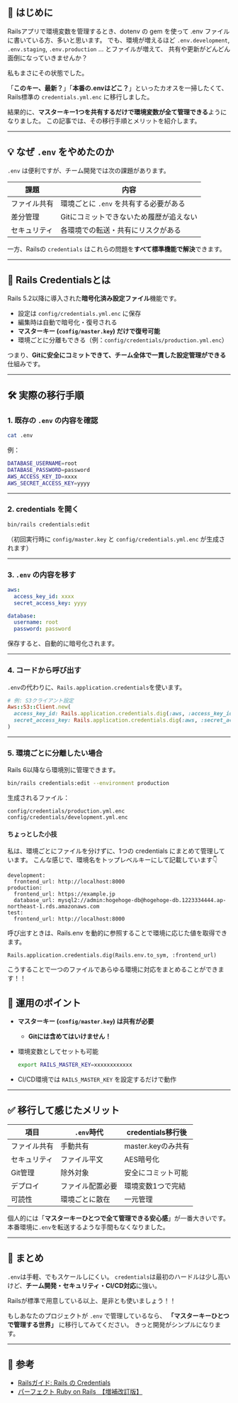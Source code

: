 ## 💬 はじめに

Railsアプリで環境変数を管理するとき、dotenv の gem を使って .env ファイルに書いている方、多いと思います。
でも、環境が増えるほど `.env.development`, `.env.staging`, `.env.production` ... とファイルが増えて、
共有や更新がどんどん面倒になっていきませんか？

私もまさにその状態でした。

「**このキー、最新？**」「**本番の.envはどこ？**」といったカオスを一掃したくて、
Rails標準の `credentials.yml.enc` に移行しました。

結果的に、**マスターキー1つを共有するだけで環境変数が全て管理できる**ようになりました。
この記事では、その移行手順とメリットを紹介します。

---

## 💡 なぜ `.env` をやめたのか

`.env` は便利ですが、チーム開発では次の課題があります。

| 課題     | 内容                      |
| ------ | ----------------------- |
| ファイル共有 | 環境ごとに `.env` を共有する必要がある |
| 差分管理   | Gitにコミットできないため履歴が追えない   |
| セキュリティ | 各環境での転送・共有にリスクがある       |

一方、Railsの `credentials` はこれらの問題を**すべて標準機能で解決**できます。

---

## 🔐 Rails Credentialsとは

Rails 5.2以降に導入された**暗号化済み設定ファイル**機能です。

* 設定は `config/credentials.yml.enc` に保存
* 編集時は自動で暗号化・復号される
* **マスターキー (`config/master.key`) だけで復号可能**
* 環境ごとに分離もできる（例：`config/credentials/production.yml.enc`）

つまり、**Gitに安全にコミットできて、チーム全体で一貫した設定管理ができる**仕組みです。

---

## 🛠️ 実際の移行手順

### 1. 既存の `.env` の内容を確認

```bash
cat .env
```

例：

```bash
DATABASE_USERNAME=root
DATABASE_PASSWORD=password
AWS_ACCESS_KEY_ID=xxxx
AWS_SECRET_ACCESS_KEY=yyyy
```

---

### 2. credentials を開く

```bash
bin/rails credentials:edit
```

（初回実行時に `config/master.key` と `config/credentials.yml.enc` が生成されます）

---

### 3. `.env` の内容を移す

```yaml
aws:
  access_key_id: xxxx
  secret_access_key: yyyy

database:
  username: root
  password: password
```

保存すると、自動的に暗号化されます。

---

### 4. コードから呼び出す

`.env`の代わりに、`Rails.application.credentials`を使います。

```ruby
# 例: S3クライアント設定
Aws::S3::Client.new(
  access_key_id: Rails.application.credentials.dig(:aws, :access_key_id),
  secret_access_key: Rails.application.credentials.dig(:aws, :secret_access_key)
)
```

---

### 5. 環境ごとに分離したい場合

Rails 6以降なら環境別に管理できます。

```bash
bin/rails credentials:edit --environment production
```

生成されるファイル：

```
config/credentials/production.yml.enc
config/credentials/development.yml.enc
```
#### ちょっとした小技
私は、環境ごとにファイルを分けずに、1つの credentials にまとめて管理しています。
こんな感じで、環境名をトップレベルキーにして記載しています👇
```
development:
  frontend_url: http://localhost:8000
production:
  frontend_url: https://example.jp
  database_url: mysql2://admin:hogehoge-db@hogehoge-db.1223334444.ap-northeast-1.rds.amazonaws.com
test:
  frontend_url: http://localhost:8000
```
呼び出すときは、Rails.env を動的に参照することで環境に応じた値を取得できます。
```
Rails.application.credentials.dig(Rails.env.to_sym, :frontend_url) 
```
こうすることで一つのファイルであらゆる環境に対応をまとめることができます！！

## 🚀 運用のポイント

* **マスターキー (`config/master.key`) は共有が必要**

  * **Gitには含めてはいけません！**
* 環境変数としてセットも可能

  ```bash
  export RAILS_MASTER_KEY=xxxxxxxxxxxx
  ```
* CI/CD環境では `RAILS_MASTER_KEY` を設定するだけで動作

---

## ✅ 移行して感じたメリット

| 項目     | `.env`時代 | credentials移行後 |
| ------ | -------- | -------------- |
| ファイル共有 | 手動共有     | master.keyのみ共有 |
| セキュリティ | ファイル平文   | AES暗号化         |
| Git管理  | 除外対象     | 安全にコミット可能      |
| デプロイ   | ファイル配置必要 | 環境変数1つで完結      |
| 可読性    | 環境ごとに散在  | 一元管理           |

個人的には「**マスターキーひとつで全て管理できる安心感**」が一番大きいです。
本番環境に`.env`を転送するような手間もなくなりました。

---

## 🧭 まとめ

`.env`は手軽、でもスケールしにくい。
`credentials`は最初のハードルは少し高いけど、**チーム開発・セキュリティ・CI/CD対応**に強い。

Railsが標準で用意している以上、是非とも使いましょう！！

もしあなたのプロジェクトが `.env` で管理しているなら、
**「マスターキーひとつで管理する世界」** に移行してみてください。
きっと開発がシンプルになります。

---

## 🧰 参考

* [Railsガイド: Rails の Credentials](https://railsguides.jp/security.html#%E8%A8%AD%E5%AE%9A%E3%81%AE%E6%9A%97%E5%8F%B7%E5%8C%96)
* [パーフェクト Ruby on Rails　【増補改訂版】](https://www.amazon.co.jp/%E3%83%91%E3%83%BC%E3%83%95%E3%82%A7%E3%82%AF%E3%83%88-Ruby-Rails-%E3%80%90%E5%A2%97%E8%A3%9C%E6%94%B9%E8%A8%82%E7%89%88%E3%80%91-%E3%81%99%E3%81%8C%E3%82%8F%E3%82%89-%E3%81%BE%E3%81%95%E3%81%AE%E3%82%8A-ebook/dp/B08D3DW7LP/ref=sr_1_1?__mk_ja_JP=%E3%82%AB%E3%82%BF%E3%82%AB%E3%83%8A&crid=2G5BWZQEOOOLT&dib=eyJ2IjoiMSJ9.ZwseYYWTIJ2aQ9QiIRBykw.lRabUJ6b6WgEHdw6YA5buV9BbbR0Mx3Ss1Uotu6LwAo&dib_tag=se&keywords=%E3%83%91%E3%83%BC%E3%83%95%E3%82%A7%E3%82%AF%E3%83%88Rails&qid=1760694870&sprefix=%E3%83%91%E3%83%BC%E3%83%95%E3%82%A7%E3%82%AF%E3%83%88rails%2Caps%2C187&sr=8-1)
